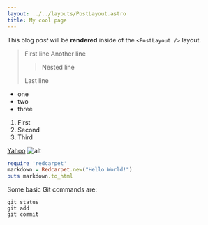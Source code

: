 ```yaml
---
layout: ../../layouts/PostLayout.astro
title: My cool page
---
```


This blog *post* will be **rendered** inside of the `<PostLayout />` layout.

> First line
> Another line
>
> > Nested line
>
> Last line

- one
- two
- three

1. First
2. Second
3. Third

[Yahoo](http://yahoo.com)
![alt](../../assets/logo.svg)

```ruby
require 'redcarpet'
markdown = Redcarpet.new("Hello World!")
puts markdown.to_html
```

Some basic Git commands are:
```
git status
git add
git commit
```

